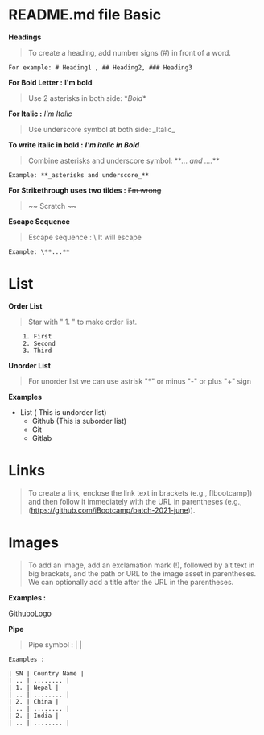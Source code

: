 # README.md file Basic

**Headings**

> To create a heading, add number signs (#) in front of a word.

    For example: # Heading1 , ## Heading2, ### Heading3

**For Bold Letter :** **I'm bold**

> Use 2 asterisks in both side: \**Bold**

**For Italic :** _I'm Italic_

> Use underscore symbol at both side: \_Italic_

**To write italic in bold :** **_I'm italic in Bold_**

> Combine asterisks and underscore symbol:
\**_... and ...._**

    Example: **_asterisks and underscore_**

**For Strikethrough uses two tildes :** ~~I'm wrong~~

> \~~ Scratch ~~

**Escape Sequence**

> Escape sequence : \ It will escape

    Example: \**...**


# List

**Order List**

> Star with " 1. " to make order list.

        1. First
        2. Second
        3. Third

**Unorder List**

> For unorder list we can use astrisk "\*" or minus "-" or plus "+" sign


**Examples**

- List ( This is undorder list)
  - Github (This is suborder list)
  - Git
  - Gitlab
# Links

> To create a link, enclose the link text in brackets (e.g., [Ibootcamp]) and then follow it immediately with the URL in parentheses (e.g., (https://github.com/iBootcamp/batch-2021-june)).

# Images

> To add an image, add an exclamation mark (!), followed by alt text in big brackets, and the path or URL to the image asset in parentheses. We can optionally add a title after the URL in the parentheses.

**Examples :** 

[GithuboLogo](https://external-content.duckduckgo.com/iu/?u=https%3A%2F%2Fupload.wikimedia.org%2Fwikipedia%2Fcommons%2Fthumb%2Fa%2Fae%2FGithub-desktop-logo-symbol.svg%2F1200px-Github-desktop-logo-symbol.svg.png&f=1&nofb=1)

**Pipe**

> Pipe symbol :  |   |
 
    Examples :

    | SN | Country Name |
    | .. | ........ |
    | 1. | Nepal |
    | .. | ........ |
    | 2. | China |
    | .. | ........ |
    | 2. | India |
    | .. | ........ |




